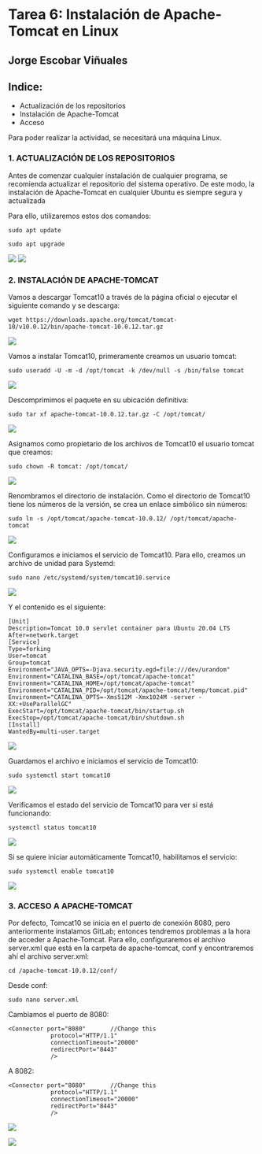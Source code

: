 # Tarea 6: Instalación de Apache-Tomcat en Linux

  ## Jorge Escobar Viñuales

  ## Indice:
 - Actualización de los repositorios
 - Instalación de Apache-Tomcat
 - Acceso

 Para poder realizar la actividad, se necesitará una máquina Linux.

 ### 1. ACTUALIZACIÓN DE LOS REPOSITORIOS

Antes de comenzar cualquier instalación de cualquier programa, se recomienda actualizar el repositorio del sistema operativo. De este modo, la instalación de Apache-Tomcat en cualquier Ubuntu es siempre segura y actualizada

Para ello, utilizaremos estos dos comandos:

    sudo apt update

    sudo apt upgrade

![](https://github.com/Jorgeev27/GIT/blob/main/img/Tarea%206%20-%20Instalaci%C3%B3n%20de%20Apache-Tomcat%20en%20Linux/Apache%20Tomcat%201.png)
![](https://github.com/Jorgeev27/GIT/blob/main/img/Tarea%206%20-%20Instalaci%C3%B3n%20de%20Apache-Tomcat%20en%20Linux/Apache%20Tomcat%202.png)

  ### 2. INSTALACIÓN DE APACHE-TOMCAT

Vamos a descargar Tomcat10 a través de la página oficial o ejecutar el siguiente comando y se descarga:

    wget https://downloads.apache.org/tomcat/tomcat-10/v10.0.12/bin/apache-tomcat-10.0.12.tar.gz

![](https://github.com/Jorgeev27/GIT/blob/main/img/Tarea%206%20-%20Instalaci%C3%B3n%20de%20Apache-Tomcat%20en%20Linux/Apache%20Tomcat%203.png)

Vamos a instalar Tomcat10, primeramente creamos un usuario tomcat:

    sudo useradd -U -m -d /opt/tomcat -k /dev/null -s /bin/false tomcat

![](https://github.com/Jorgeev27/GIT/blob/main/img/Tarea%206%20-%20Instalaci%C3%B3n%20de%20Apache-Tomcat%20en%20Linux/Apache%20Tomcat%204.png)

Descomprimimos el paquete en su ubicación definitiva:

    sudo tar xf apache-tomcat-10.0.12.tar.gz -C /opt/tomcat/

![](https://github.com/Jorgeev27/GIT/blob/main/img/Tarea%206%20-%20Instalaci%C3%B3n%20de%20Apache-Tomcat%20en%20Linux/Apache%20Tomcat%205.png)

Asignamos como propietario de los archivos de Tomcat10 el usuario tomcat que creamos:

    sudo chown -R tomcat: /opt/tomcat/

![](https://github.com/Jorgeev27/GIT/blob/main/img/Tarea%206%20-%20Instalaci%C3%B3n%20de%20Apache-Tomcat%20en%20Linux/Apache%20Tomcat%206.png)

Renombramos el directorio de instalación. Como el directorio de Tomcat10 tiene los números de la versión, se crea un enlace simbólico sin números:

    sudo ln -s /opt/tomcat/apache-tomcat-10.0.12/ /opt/tomcat/apache-tomcat

![](https://github.com/Jorgeev27/GIT/blob/main/img/Tarea%206%20-%20Instalaci%C3%B3n%20de%20Apache-Tomcat%20en%20Linux/Apache%20Tomcat%207.png)

Configuramos e iniciamos el servicio de Tomcat10. Para ello, creamos un archivo de unidad para Systemd:

    sudo nano /etc/systemd/system/tomcat10.service

![](https://github.com/Jorgeev27/GIT/blob/main/img/Tarea%206%20-%20Instalaci%C3%B3n%20de%20Apache-Tomcat%20en%20Linux/Apache%20Tomcat%208.png)

Y el contenido es el siguiente:

    [Unit]
    Description=Tomcat 10.0 servlet container para Ubuntu 20.04 LTS
    After=network.target
    [Service]
    Type=forking
    User=tomcat
    Group=tomcat
    Environment="JAVA_OPTS=-Djava.security.egd=file:///dev/urandom"
    Environment="CATALINA_BASE=/opt/tomcat/apache-tomcat"
    Environment="CATALINA_HOME=/opt/tomcat/apache-tomcat"
    Environment="CATALINA_PID=/opt/tomcat/apache-tomcat/temp/tomcat.pid"
    Environment="CATALINA_OPTS=-Xms512M -Xmx1024M -server -XX:+UseParallelGC"
    ExecStart=/opt/tomcat/apache-tomcat/bin/startup.sh
    ExecStop=/opt/tomcat/apache-tomcat/bin/shutdown.sh
    [Install]
    WantedBy=multi-user.target

![](https://github.com/Jorgeev27/GIT/blob/main/img/Tarea%206%20-%20Instalaci%C3%B3n%20de%20Apache-Tomcat%20en%20Linux/Apache%20Tomcat%291.png)

Guardamos el archivo e iniciamos el servicio de Tomcat10:

    sudo systemctl start tomcat10

![](https://github.com/Jorgeev27/GIT/blob/main/img/Tarea%206%20-%20Instalaci%C3%B3n%20de%20Apache-Tomcat%20en%20Linux/Apache%20Tomcat%2010.png)

Verificamos el estado del servicio de Tomcat10 para ver si está funcionando:

    systemctl status tomcat10

![](https://github.com/Jorgeev27/GIT/blob/main/img/Tarea%206%20-%20Instalaci%C3%B3n%20de%20Apache-Tomcat%20en%20Linux/Apache%20Tomcat%2011.png)

Si se quiere iniciar automáticamente Tomcat10, habilitamos el servicio:

    sudo systemctl enable tomcat10

![](https://github.com/Jorgeev27/GIT/blob/main/img/Tarea%206%20-%20Instalaci%C3%B3n%20de%20Apache-Tomcat%20en%20Linux/Apache%20Tomcat%2012.png)

### 3. ACCESO A APACHE-TOMCAT

Por defecto, Tomcat10 se inicia en el puerto de conexión 8080, pero anteriormente instalamos GitLab; entonces tendremos problemas a la hora de acceder a Apache-Tomcat. Para ello, configuraremos el archivo server.xml que está en la carpeta de apache-tomcat, conf y encontraremos ahí el archivo server.xml:

    cd /apache-tomcat-10.0.12/conf/

Desde conf:

    sudo nano server.xml

Cambiamos el puerto de 8080:

    <Connector port="8080"       //Change this
                protocol="HTTP/1.1"
                connectionTimeout="20000"
                redirectPort="8443"
                />



A 8082:

    <Connector port="8080"       //Change this
                protocol="HTTP/1.1"
                connectionTimeout="20000"
                redirectPort="8443"
                />

![](https://github.com/Jorgeev27/GIT/blob/main/img/Tarea%206%20-%20Instalaci%C3%B3n%20de%20Apache-Tomcat%20en%20Linux/Apache%20Tomcat%2013.png)

![](https://github.com/Jorgeev27/GIT/blob/main/img/Tarea%206%20-%20Instalaci%C3%B3n%20de%20Apache-Tomcat%20en%20Linux/Apache%20Tomcat%2014.png)

